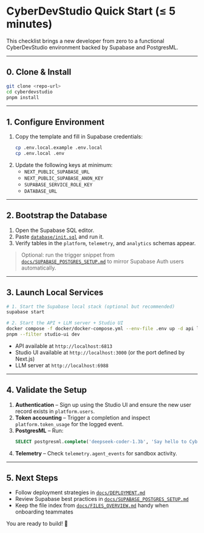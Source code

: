 # CyberDevStudio Quick Start (≤ 5 minutes)

This checklist brings a new developer from zero to a functional CyberDevStudio environment backed by Supabase and PostgresML.

---

## 0. Clone & Install

```bash
git clone <repo-url>
cd cyberdevstudio
pnpm install
```

---

## 1. Configure Environment

1. Copy the template and fill in Supabase credentials:
   ```bash
   cp .env.local.example .env.local
   cp .env.local .env
   ```
2. Update the following keys at minimum:
   - `NEXT_PUBLIC_SUPABASE_URL`
   - `NEXT_PUBLIC_SUPABASE_ANON_KEY`
   - `SUPABASE_SERVICE_ROLE_KEY`
   - `DATABASE_URL`

---

## 2. Bootstrap the Database

1. Open the Supabase SQL editor.
2. Paste [`database/init.sql`](../database/init.sql) and run it.
3. Verify tables in the `platform`, `telemetry`, and `analytics` schemas appear.

> Optional: run the trigger snippet from [`docs/SUPABASE_POSTGRES_SETUP.md`](./SUPABASE_POSTGRES_SETUP.md#5-configure-authentication) to mirror Supabase Auth users automatically.

---

## 3. Launch Local Services

```bash
# 1. Start the Supabase local stack (optional but recommended)
supabase start

# 2. Start the API + LLM server + Studio UI
docker compose -f docker/docker-compose.yml --env-file .env up -d api llmserver
pnpm --filter studio-ui dev
```

- API available at `http://localhost:6813`
- Studio UI available at `http://localhost:3000` (or the port defined by Next.js)
- LLM server at `http://localhost:6988`

---

## 4. Validate the Setup

1. **Authentication** – Sign up using the Studio UI and ensure the new user record exists in `platform.users`.
2. **Token accounting** – Trigger a completion and inspect `platform.token_usage` for the logged event.
3. **PostgresML** – Run:
   ```sql
   SELECT postgresml.complete('deepseek-coder-1.3b', 'Say hello to CyberDevStudio');
   ```
4. **Telemetry** – Check `telemetry.agent_events` for sandbox activity.

---

## 5. Next Steps

- Follow deployment strategies in [`docs/DEPLOYMENT.md`](./DEPLOYMENT.md)
- Review Supabase best practices in [`docs/SUPABASE_POSTGRES_SETUP.md`](./SUPABASE_POSTGRES_SETUP.md)
- Keep the file index from [`docs/FILES_OVERVIEW.md`](./FILES_OVERVIEW.md) handy when onboarding teammates

You are ready to build! 🚀
